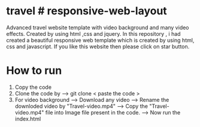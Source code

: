 # travel # responsive-web-layout
Advanced travel website template with video background and many video effects. Created by using html ,css and jquery.
In this repository , i had created a beautiful responsive web template which is created by using html, css and javascript. If you like this website then please click on star button.



# How to run
1. Copy the code
2. Clone the code by -->  git clone < paste the code >
3. For video background 
--> Download any video
--> Rename the downloded video by "Travel-video.mp4"
--> Copy the "Travel-video.mp4" file into Image file present in the code.
--> Now run the index.html
